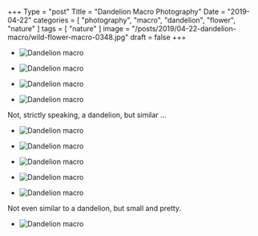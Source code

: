 +++
Type = "post"
Title = "Dandelion Macro Photography"
Date = "2019-04-22"
categories = [ "photography", "macro", "dandelion", "flower", "nature" ]
tags = [
    "nature"
]
image = "/posts/2019/04-22-dandelion-macro/wild-flower-macro-0348.jpg"
draft = false
+++

* ![Dandelion macro](/posts/2019/04-22-dandelion-macro/wild-flower-macro-0348.jpg)

<!--more-->

* ![Dandelion macro](/posts/2019/04-22-dandelion-macro/wild-flower-macro-0341.jpg)

* ![Dandelion macro](/posts/2019/04-22-dandelion-macro/wild-flower-macro-0344.jpg)

* ![Dandelion macro](/posts/2019/04-22-dandelion-macro/wild-flower-macro-0345.jpg)

Not, strictly speaking, a dandelion, but similar ...

* ![Dandelion macro](/posts/2019/04-22-dandelion-macro/wild-flower-macro-0349.jpg)

* ![Dandelion macro](/posts/2019/04-22-dandelion-macro/wild-flower-macro-0358.jpg)

* ![Dandelion macro](/posts/2019/04-22-dandelion-macro/wild-flower-macro-0363.jpg)

* ![Dandelion macro](/posts/2019/04-22-dandelion-macro/wild-flower-macro-0365.jpg)

* ![Dandelion macro](/posts/2019/04-22-dandelion-macro/wild-flower-macro-0367.jpg)

Not even similar to a dandelion, but small and pretty.

* ![Dandelion macro](/posts/2019/04-22-dandelion-macro/wild-flower-macro-0368.jpg)
